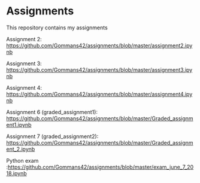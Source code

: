 # Assignments
This repository contains my assignments

Assignment 2: https://github.com/Gommans42/assignments/blob/master/assignment2.ipynb

Assignment 3: https://github.com/Gommans42/assignments/blob/master/assignment3.ipynb

Assignment 4: https://github.com/Gommans42/assignments/blob/master/assignment4.ipynb

Assignment 6 (graded_assignment1): https://github.com/Gommans42/assignments/blob/master/Graded_assignment1.ipynb

Assignment 7 (graded_assignment2): https://github.com/Gommans42/assignments/blob/master/Graded_assignment_2.ipynb

Python exam :https://github.com/Gommans42/assignments/blob/master/exam_june_7_2018.ipynb
